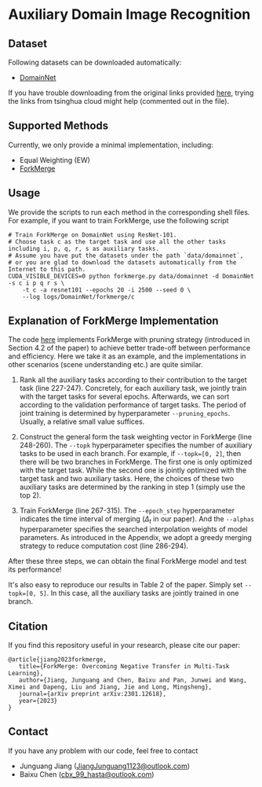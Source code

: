 # Auxiliary Domain Image Recognition

## Dataset

Following datasets can be downloaded automatically:

- [DomainNet](http://ai.bu.edu/M3SDA/)

If you have trouble downloading from the original links provided [here](./utils/datasets/domainnet.py),
trying the links from tsinghua cloud might help (commented out in the file).

## Supported Methods

Currently, we only provide a minimal implementation, including:

- Equal Weighting (EW)
- [ForkMerge](https://arxiv.org/abs/2301.12618)

## Usage

We provide the scripts to run each method in the corresponding shell files.
For example, if you want to
train ForkMerge, use the following script

```shell script
# Train ForkMerge on DomainNet using ResNet-101.
# Choose task c as the target task and use all the other tasks including i, p, q, r, s as auxiliary tasks.
# Assume you have put the datasets under the path `data/domainnet`, 
# or you are glad to download the datasets automatically from the Internet to this path.
CUDA_VISIBLE_DEVICES=0 python forkmerge.py data/domainnet -d DomainNet -s c i p q r s \
    -t c -a resnet101 --epochs 20 -i 2500 --seed 0 \
    --log logs/DomainNet/forkmerge/c
```

## Explanation of ForkMerge Implementation

The code [here](./forkmerge.py) implements ForkMerge with pruning strategy (introduced in Section 4.2 of the paper)
to achieve better trade-off between performance and efficiency. Here we take it as an example,
and the implementations in other scenarios (scene understanding etc.) are quite similar.

1. Rank all the auxiliary tasks according to their contribution to the target task (line 227-247). 
   Concretely, for each auxiliary task, we jointly train with the target tasks for several epochs.
   Afterwards, we can sort according to the validation performance of target tasks. 
   The period of joint training is determined by hyperparameter `--pruning_epochs`. 
   Usually, a relative small value suffices.

2. Construct the general form the task weighting vector in ForkMerge (line 248-260). 
   The `--topk` hyperparameter specifies the number of auxiliary tasks to be used in each branch.
   For example, if `--topk=[0, 2]`, then there will be two branches in ForkMerge. 
   The first one is only optimized with the target task. While the second one is jointly optimized with the target task and two auxiliary tasks.
   Here, the choices of these two auxiliary tasks are determined by the ranking in step 1 (simply use the top 2).

3. Train ForkMerge (line 267-315). 
   The `--epoch_step` hyperparameter indicates the time interval of merging ($\Delta_t$ in our paper).
   And the `--alphas` hyperparameter specifies the searched interpolation weights of model parameters.
   As introduced in the Appendix, we adopt a greedy merging strategy to reduce computation cost (line 286-294).

After these three steps, we can obtain the final ForkMerge model and test its performance! 

It's also easy to reproduce our results in Table 2 of the paper. Simply set `--topk=[0, 5]`. 
In this case, all the auxiliary tasks are jointly trained in one branch.

## Citation

If you find this repository useful in your research, please cite our paper:

```
@article{jiang2023forkmerge,
   title={ForkMerge: Overcoming Negative Transfer in Multi-Task Learning},
   author={Jiang, Junguang and Chen, Baixu and Pan, Junwei and Wang, Ximei and Dapeng, Liu and Jiang, Jie and Long, Mingsheng},
   journal={arXiv preprint arXiv:2301.12618},
   year={2023}
}
```

## Contact

If you have any problem with our code, feel free to contact 

- Junguang Jiang (JiangJunguang1123@outlook.com)
- Baixu Chen (cbx_99_hasta@outlook.com)
